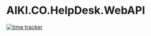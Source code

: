 # AIKI.CO.HelpDesk.WebAPI
[![time tracker](https://wakatime.com/badge/github/AIKICo/AIKI.CO.HelpDesk.WebAPI.svg)](https://wakatime.com/badge/github/AIKICo/AIKI.CO.HelpDesk.WebAPI)
